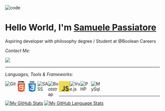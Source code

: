 <img alt='code' title="code" src="https://wcs.uwo.ca/upload/CE0060b.png" style="height: 200px; width:100%; background-size: cover; background-size: contain">

# Hello World, I'm [Samuele Passiatore](https://github.com/SamuelePassiatore)

Aspiring developer with philosophy degree / Student at @Boolean Careers

*Contact Me:*

[<img align="left" src="https://static.licdn.com/sc/h/al2o9zrvru7aqj8e1x2rzsrca" width="30">](https://www.linkedin.com/in/samuele-passiatore-dev)

<br/>

---

*Languages, Tools & Frameworks:*

<img align='left' alt='Git' title="Git" src="https://i.pinimg.com/originals/01/e5/00/01e500fca29c045d432b64f285f9c229.png" width='35'>
<img align='left' alt='HTML' title="HTML 5" src="https://raw.githubusercontent.com/github/explore/80688e429a7d4ef2fca1e82350fe8e3517d3494d/topics/html/html.png" width='35'>
<img align='left' alt='CSS' title="CSS 3" src="https://raw.githubusercontent.com/github/explore/80688e429a7d4ef2fca1e82350fe8e3517d3494d/topics/css/css.png" width='35'>
<img align='left' alt='SASS' title="SCSS" src="https://sass-lang.com/assets/img/styleguide/seal-color-aef0354c.png" width='35'>
<img align='left' alt='Bootstrap' title="Bootstrap" src="https://getbootstrap.com/docs/5.0/assets/brand/bootstrap-logo.svg" width='35'>
<img align='left' alt='JavaScript' title="JavaScript" src="https://raw.githubusercontent.com/github/explore/80688e429a7d4ef2fca1e82350fe8e3517d3494d/topics/javascript/javascript.png" width='35'>
<img align='left' alt='Vue.js' title="Vue.js" src="https://vuejs.org/images/logo.png" width='35'>
<img align='left' alt='PHP' title="PHP" src="https://www.php.net/images/logos/php-logo-white.svg" width='35'>
<img align='left' alt='MySql' title="MySQL" src="https://www.freepnglogos.com/uploads/logo-mysql-png/logo-mysql-mysql-logo-png-images-are-download-crazypng-21.png" width='35'>
<br/>
<br/>

---

[![My GitHub Stats](https://github-readme-stats.vercel.app/api/?username=jasongaylord&count_private=true&theme=tokyonight&showicons=true)]()
[![My GitHub Language Stats](https://github-readme-stats.vercel.app/api/top-langs/?username=jasongaylord&langs_count=5&theme=tokyonight)]()




